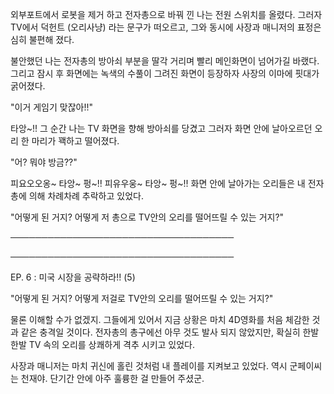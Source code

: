 외부포트에서 로봇을 제거 하고 전자총으로 바꿔 낀 나는 전원 스위치를 올렸다. 그러자 TV에서 덕헌트 (오리사냥) 라는 문구가 떠오르고, 그와 동시에 사장과 매니저의 표정은 심히 불편해 졌다.

불안했던 나는 전자총의 방아쇠 부분을 딸각 거리며 빨리 메인화면이 넘어가길 바랬다. 그리고 잠시 후 화면에는 녹색의 수풀이 그려진 화면이 등장하자 사장의 이마에 핏대가 굵어졌다.

"이거 게임기 맞잖아!!"

타앙~!! 그 순간 나는 TV 화면을 향해 방아쇠를 당겼고 그러자 화면 안에 날아오르던 오리 한 마리가 꽥하고 떨어졌다.

"어? 뭐야 방금??"

피요오오옹~ 타앙~ 펑~!! 피유우웅~ 타앙~ 펑~!! 화면 안에 날아가는 오리들은 내 전자총에 의해 차례차례 추락하고 있었다.

"어떻게 된 거지? 어떻게 저 총으로 TV안의 오리를 떨어뜨릴 수 있는 거지?"

────────────────────────────────────

────────────────────────────────────

EP. 6 : 미국 시장을 공략하라!! (5)

"어떻게 된 거지? 어떻게 저걸로 TV안의 오리를 떨어뜨릴 수 있는 거지?"

물론 이해할 수가 없겠지. 그들에게 있어서 지금 상황은 마치 4D영화를 처음 체감한 것과 같은 충격일 것이다. 전자총의 총구에선 아무 것도 발사 되지 않았지만, 확실히 한발 한발 TV 속의 오리를 상쾌하게 격추 시키고 있었다.

사장과 매니저는 마치 귀신에 홀린 것처럼 내 플레이를 지켜보고 있었다. 역시 군페이씨는 천재야. 단기간 안에 아주 훌륭한 걸 만들어 주셨군.